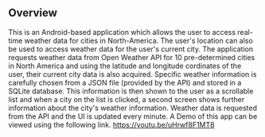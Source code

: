 ## Overview
This is an Android-based application which allows the user to access real-time weather data for cities in North-America. The user's location can also be used to access weather data for the user's current city. The application requests weather data from Open Weather API for 10 pre-determined cities in North America and using the latitude and longitude cordinates of the user, their current city data is also acquired. Specific weather information is carefully chosen from a JSON file (provided by the API) and stored in a SQLite database. This information is then shown to the user as a scrollable list and when a city on the list is clicked, a second screen shows further information about the city's weather information. Weather data is requested from the API and the UI is updated every minute.
A Demo of this app can be viewed using the following link.
https://youtu.be/uHrwf8F1MT8
